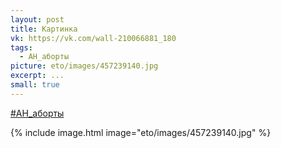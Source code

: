 ```yaml
---
layout: post
title: Картинка
vk: https://vk.com/wall-210066881_180
tags:
  - АН_аборты
picture: eto/images/457239140.jpg
excerpt: ...
small: true
---
```

[#АН_аборты](poisk.html#АН_аборты)

{% include image.html image="eto/images/457239140.jpg" %}